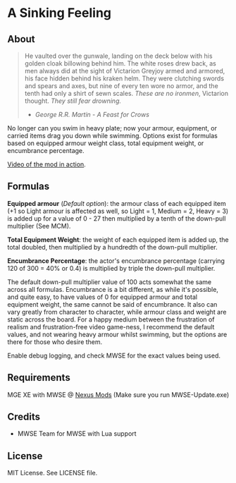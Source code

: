# A Sinking Feeling #

## About ##

>He vaulted over the gunwale, landing on the deck below with his golden cloak billowing behind him. The white roses drew back, as men
>always did at the sight of Victarion Greyjoy armed and armored, his face hidden behind his kraken helm. They were clutching swords and
>spears and axes, but nine of every ten wore no armor, and the tenth had only a shirt of sewn scales. _These are no ironmen_, Victarion
>thought. _They still fear drowning._
>- _George R.R. Martin - A Feast for Crows_

No longer can you swim in heavy plate; now your armour, equipment, or carried items drag you down while swimming. Options exist for formulas
based on equipped armour weight class, total equipment weight, or encumbrance percentage.

[Video of the mod in action](https://gfycat.com/needysevereisabellineshrike).

## Formulas ##

**Equipped armour** (*Default option*): the armour class of each equipped item (+1 so Light armour is affected as well,
so Light = 1, Medium = 2, Heavy = 3) is added up for a value of 0 - 27 then multiplied by a tenth of the down-pull multiplier (See MCM).

**Total Equipment Weight**: the weight of each equipped item is added up, the total doubled, then multiplied by a hundredth of the down-pull multiplier.

**Encumbrance Percentage**: the actor's encumbrance percentage (carrying 120 of 300 = 40% or 0.4) is multiplied by triple the down-pull multiplier.

The default down-pull multiplier value of 100 acts somewhat the same across all formulas. Encumbrance is a bit different, as while it's possible,
and quite easy, to have values of 0 for equipped armour and total equipment weight, the same cannot be said of encumbrance. It also can
vary greatly from character to character, while armour class and weight are static across the board. For a happy medium between the frustration
of realism and frustration-free video game-ness, I recommend the default values, and not wearing heavy armour whilst swimming, but the options
are there for those who desire them.

Enable debug logging, and check MWSE for the exact values being used.

## Requirements ##
MGE XE with MWSE @ [Nexus Mods](https://www.nexusmods.com/morrowind/mods/41102) \(Make sure you run MWSE-Update.exe\)

## Credits ##

* MWSE Team for MWSE with Lua support

## License ##

MIT License. See LICENSE file.
